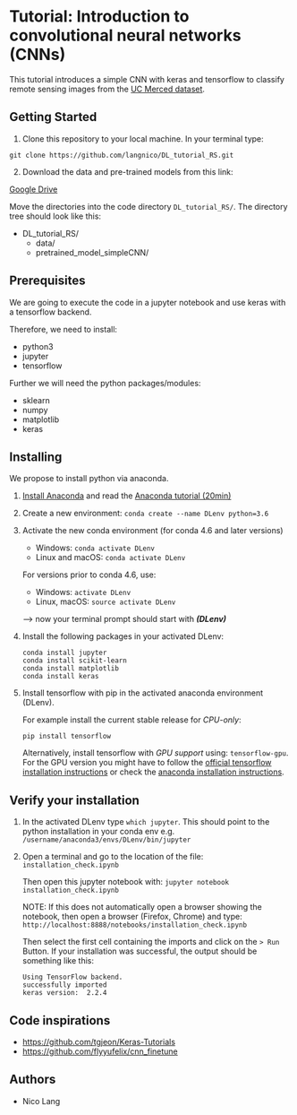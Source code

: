 # Tutorial: Introduction to convolutional neural networks (CNNs)

This tutorial introduces a simple CNN with keras and tensorflow to classify remote sensing images from the [UC Merced dataset](http://weegee.vision.ucmerced.edu/datasets/landuse.html).


## Getting Started

1. Clone this repository to your local machine. In your terminal type:

```
git clone https://github.com/langnico/DL_tutorial_RS.git
```

2. Download the data and pre-trained models from this link:

[Google Drive](https://drive.google.com/drive/folders/1GyuSRVqXoMK9DuLWB-0XMS5-vnIVE5as?usp=sharing)

Move the directories into the code directory `DL_tutorial_RS/`. The directory tree should look like this:

* DL_tutorial_RS/
	* data/
	* pretrained_model_simpleCNN/


## Prerequisites

We are going to execute the code in a jupyter notebook and use keras with a tensorflow backend. 

Therefore, we need to install:

* python3
* jupyter
* tensorflow

Further we will need the python packages/modules:

* sklearn
* numpy
* matplotlib
* keras


## Installing
We propose to install python via anaconda.

1) [Install Anaconda](https://docs.anaconda.com/anaconda/install/) and read the [Anaconda tutorial (20min)](https://conda.io/docs/user-guide/getting-started.html)

2) Create a new environment: ```conda create --name DLenv python=3.6```

3) Activate the new conda environment (for conda 4.6 and later versions)
    * Windows: ```conda activate DLenv```
    * Linux and macOS: ```conda activate DLenv```
    
    For versions prior to conda 4.6, use:
    * Windows: ```activate DLenv```
    * Linux, macOS: ```source activate DLenv```
    
    --> now your terminal prompt should start with ***(DLenv)*** 
    
4) Install the following packages in your activated DLenv:
    ```
    conda install jupyter
    conda install scikit-learn
    conda install matplotlib
    conda install keras
    ```
    
5) Install tensorflow with pip in the activated anaconda environment (DLenv).

    For example install the current stable release for *CPU-only*:
    ```
    pip install tensorflow
    ```

    Alternatively, install tensorflow with *GPU support* using: `tensorflow-gpu`. For the GPU version you might have to follow the [official tensorflow installation instructions](https://www.tensorflow.org/install/pip)
    or check the [anaconda installation instructions](https://tensorflow-object-detection-api-tutorial.readthedocs.io/en/latest/install.html).
    

## Verify your installation
1. In the activated DLenv type ```which jupyter```. This should point to the python installation in your conda env e.g. 
```/username/anaconda3/envs/DLenv/bin/jupyter```

2. Open a terminal and go to the location of the file: `installation_check.ipynb`

    Then open this jupyter notebook with: ```jupyter notebook installation_check.ipynb```

    NOTE: If this does not automatically open a browser showing the notebook, then open a browser (Firefox, Chrome) and type: `http://localhost:8888/notebooks/installation_check.ipynb`
    
    Then select the first cell containing the imports and click on the `> Run` Button.
    If your installation was successful, the output should be something like this:
    
    ```
    Using TensorFlow backend.
    successfully imported
    keras version:  2.2.4
    ```

## Code inspirations

* https://github.com/tgjeon/Keras-Tutorials
* https://github.com/flyyufelix/cnn_finetune

## Authors
* Nico Lang 







